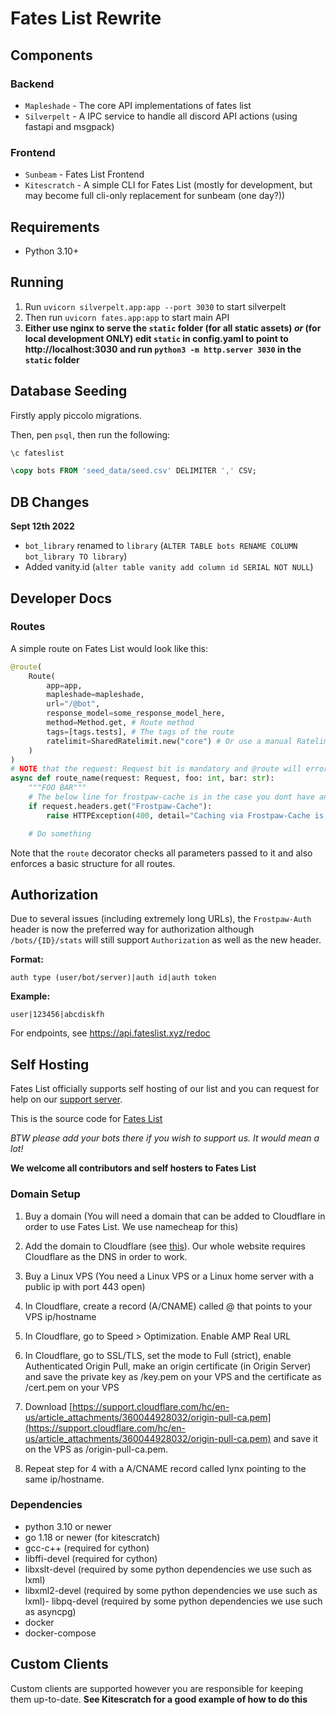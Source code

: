 # Fates List Rewrite

## Components

### Backend

- ``Mapleshade`` - The core API implementations of fates list
- ``Silverpelt`` - A IPC service to handle all discord API actions (using fastapi and msgpack)

### Frontend

- ``Sunbeam`` - Fates List Frontend
- ``Kitescratch`` - A simple CLI for Fates List (mostly for development, but may become full cli-only replacement for sunbeam (one day?))

## Requirements

- Python 3.10+

## Running

1. Run ``uvicorn silverpelt.app:app --port 3030`` to start silverpelt
2. Then run ``uvicorn fates.app:app`` to start main API
3. **Either use nginx to serve the ``static`` folder (for all static assets) *or* (for local development ONLY) edit ``static`` in config.yaml to point to http://localhost:3030 and run ``python3 -m http.server 3030`` in the ``static`` folder**

## Database Seeding

Firstly apply piccolo migrations.

Then, pen ``psql``, then run the following:

```sql
\c fateslist

\copy bots FROM 'seed_data/seed.csv' DELIMITER ',' CSV;
```

## DB Changes

**Sept 12th 2022** 

- ``bot_library`` renamed to ``library`` (``ALTER TABLE bots RENAME COLUMN bot_library TO library``)
- Added vanity.id (``alter table vanity add column id SERIAL NOT NULL``)

## Developer Docs

### Routes

A simple route on Fates List would look like this:

```py
@route(
    Route(  
        app=app,
        mapleshade=mapleshade,
        url="/@bot",
        response_model=some_response_model_here,
        method=Method.get, # Route method
        tags=[tags.tests], # The tags of the route
        ratelimit=SharedRatelimit.new("core") # Or use a manual Ratelimit
    )
)
# NOTE that the request: Request bit is mandatory and @route will error if you don't give request as first parameter
async def route_name(request: Request, foo: int, bar: str):
    """FOO BAR"""
    # The below line for frostpaw-cache is in the case you dont have anything to do with a request
    if request.headers.get("Frostpaw-Cache"):
        raise HTTPException(400, detail="Caching via Frostpaw-Cache is not implemented")

    # Do something
```

Note that the ``route`` decorator checks all parameters passed to it and also enforces a basic structure for all routes.

## Authorization

Due to several issues (including extremely long URLs), the ``Frostpaw-Auth`` header is now the preferred way for authorization although ``/bots/{ID}/stats`` will still support ``Authorization`` as well as the new header.

**Format:**

``auth type (user/bot/server)|auth id|auth token``

**Example:**

``user|123456|abcdiskfh``

For endpoints, see https://api.fateslist.xyz/redoc

## Self Hosting

Fates List officially supports self hosting of our list and you can request for help on our [support server](https://fateslist.xyz/servers/789934742128558080).

This is the source code for [Fates List](https://fateslist.xyz/)

*BTW please add your bots there if you wish to support us. It would mean a lot!*

**We welcome all contributors and self hosters to Fates List**

### Domain Setup

1. Buy a domain (You will need a domain that can be added to Cloudflare in order to use Fates List. We use namecheap for this)

2. Add the domain to Cloudflare (see [this](https://support.cloudflare.com/hc/en-us/articles/201720164-Creating-a-Cloudflare-account-and-adding-a-website)). Our whole website requires Cloudflare as the DNS in order to work.

3. Buy a Linux VPS (You need a Linux VPS or a Linux home server with a public ip with port 443 open)

4. In Cloudflare, create a record (A/CNAME) called @ that points to your VPS ip/hostname

5. In Cloudflare, go to Speed > Optimization. Enable AMP Real URL

6. In Cloudflare, go to SSL/TLS, set the mode to Full (strict), enable Authenticated Origin Pull, make an origin certificate (in Origin Server) and save the private key as /key.pem on your VPS and the certificate as /cert.pem on your VPS

7. Download [https://support.cloudflare.com/hc/en-us/article_attachments/360044928032/origin-pull-ca.pem](https://support.cloudflare.com/hc/en-us/article_attachments/360044928032/origin-pull-ca.pem) and save it on the VPS as /origin-pull-ca.pem.

8. Repeat step for 4 with a A/CNAME record called lynx pointing to the same ip/hostname.

### Dependencies

- python 3.10 or newer
- go 1.18 or newer (for kitescratch)
- gcc-c++ (required for cython)
- libffi-devel (required for cython)
- libxslt-devel (required by some python dependencies we use such as lxml)
- libxml2-devel (required by some python dependencies we use such as lxml)- libpq-devel (required by some python dependencies we use such as asyncpg)
- docker
- docker-compose

## Custom Clients

Custom clients are supported however you are responsible for keeping them up-to-date. **See Kitescratch for a good example of how to do this**
